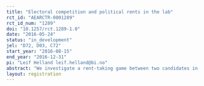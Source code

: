 ```yaml
---
title: "Electoral competition and political rents in the lab"
rct_id: "AEARCTR-0001289"
rct_id_num: "1289"
doi: "10.1257/rct.1289-1.0"
date: "2016-05-24"
status: "in_development"
jel: "D72, D03, C72"
start_year: "2016-08-15"
end_year: "2016-12-31"
pi: "Leif Helland leif.helland@bi.no"
abstract: "We investigate a rent-taking game between two candidates in a laboratory experiment. We are particularly interested in the interaction between noise and exogenous rents on rent-taking behavior. "
layout: registration
---
```


